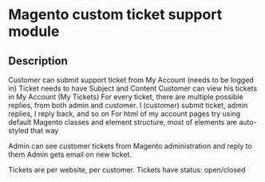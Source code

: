 # Magento custom ticket support module

## Description

Customer can submit support ticket from My Account (needs to be logged in)
Ticket needs to have Subject and Content
Customer can view his tickets in My Account (My Tickets)
For every ticket, there are multiple possible replies, from both admin and customer. I (customer) submit ticket, admin replies, I reply back, and so on
For html of my account pages try using default Magento classes and element structure, most of elements are auto-styled that way

Admin can see customer tickets from Magento administration and reply to them
Admin gets email on new ticket.

Tickets are per website, per customer. Tickets have status: open/closed
